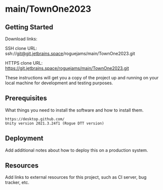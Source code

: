 # main/TownOne2023



## Getting Started

Download links:

SSH clone URL: ssh://git@git.jetbrains.space/roguejams/main/TownOne2023.git

HTTPS clone URL: https://git.jetbrains.space/roguejams/main/TownOne2023.git



These instructions will get you a copy of the project up and running on your local machine for development and testing purposes.

## Prerequisites

What things you need to install the software and how to install them.

```
https://desktop.github.com/
Unity version 2021.3.24f1 (Rogue DTT version)
```

## Deployment

Add additional notes about how to deploy this on a production system.

## Resources

Add links to external resources for this project, such as CI server, bug tracker, etc.
